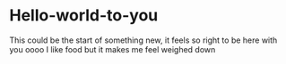 # Hello-world-to-you
This could be the start of something new, it feels so right to be here with you oooo
I like food but it makes me feel weighed down
